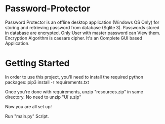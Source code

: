 # Password-Protector
Password Protector is an offline desktop application (Windows OS Only) for storing and retrieving password from database (Sqlite 3). 
Passwords stored in database are encrypted. Only User with master password can View them. Encryption Algorithm is caesars cipher.
It's an Complete GUI based Application.

# Getting Started
In order to use this project, you'll need to install the required python packages: pip3 install -r requirements.txt

Once you're done with requirements, unzip "resources.zip" in same directory. No need to unzip "UI's.zip"

Now you are all set up!

Run "main.py" Script.
